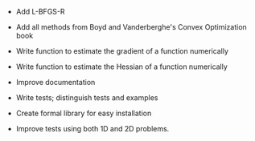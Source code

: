 * Add L-BFGS-R
* Add all methods from Boyd and Vanderberghe's Convex Optimization book
* Write function to estimate the gradient of a function numerically
* Write function to estimate the Hessian of a function numerically
* Improve documentation
* Write tests; distinguish tests and examples
* Create formal library for easy installation

* Improve tests using both 1D and 2D problems.
